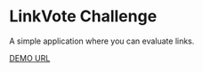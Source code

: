 # LinkVote Challenge

A simple application where you can evaluate links.

[DEMO URL](https://linkvote-hasretozkan.vercel.app/)
